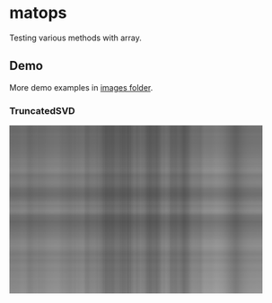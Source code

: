 # matops
Testing various methods with array.

## Demo

More demo examples in [images folder](https://github.com/quickgrid/matops/tree/main/images).

### TruncatedSVD
![TruncatedSVD](images/MTruncatedSVD.gif "TruncatedSVD")

